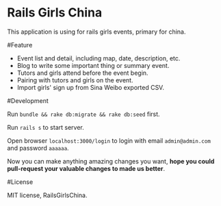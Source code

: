 Rails Girls China
=====================

This application is using for rails girls events, primary for china.

#Feature

- Event list and detail, including map, date, description, etc.
- Blog to write some important thing or summary event.
- Tutors and girls attend before the event begin.
- Pairing with tutors and girls on the event.
- Import girls' sign up from Sina Weibo exported CSV.

#Development

Run ```bundle && rake db:migrate && rake db:seed``` first.

Run ```rails s``` to start server.

Open browser ```localhost:3000/login``` to login with email ```admin@admin.com``` and password ```aaaaaa```.

Now you can make anything amazing changes you want, **hope you could pull-request your valuable changes to made us better**.

#License

MIT license, RailsGirlsChina.
